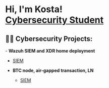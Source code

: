 <h1>Hi, I'm Kosta! <br/><a href="https://www.linkedin.com/in/cyberkosta/">Cybersecurity Student</a></h1>

<h2>👨‍💻 Cybersecurity Projects:</h2>
- <b>Wazuh SIEM and XDR home deployment</b>

  - [SIEM](https://github.com/wobomagondarr/siemwazuh)

- <b>BTC node, air-gapped transaction, LN</b>

  - [SIEM](https://github.com/wobomagondarr/btc)
  
<!--
**wobomagondarr/wobomagondarr** is a ✨ _special_ ✨ repository because its `README.md` (this file) appears on your GitHub profile.

Here are some ideas to get you started:

- 🔭 I’m currently working on ...
- 🌱 I’m currently learning ...
- 👯 I’m looking to collaborate on ...
- 🤔 I’m looking for help with ...
- 💬 Ask me about ...
- 📫 How to reach me: ...
- 😄 Pronouns: ...
- ⚡ Fun fact: ...
-->
